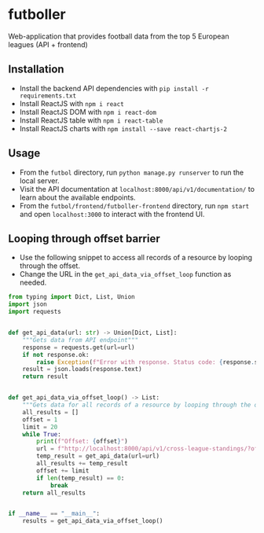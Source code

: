 # futboller
Web-application that provides football data from the top 5 European leagues (API + frontend)

## Installation
- Install the backend API dependencies with `pip install -r requirements.txt`
- Install ReactJS with `npm i react`
- Install ReactJS DOM with `npm i react-dom`
- Install ReactJS table with `npm i react-table`
- Install ReactJS charts with `npm install --save react-chartjs-2`

## Usage
- From the `futbol` directory, run `python manage.py runserver` to run the local server.
- Visit the API documentation at `localhost:8000/api/v1/documentation/` to learn about the available endpoints.
- From the `futbol/frontend/futboller-frontend` directory, run `npm start` and open `localhost:3000` to interact with the frontend UI.

## Looping through offset barrier
- Use the following snippet to access all records of a resource by looping through the offset.
- Change the URL in the `get_api_data_via_offset_loop` function as needed.
```python
from typing import Dict, List, Union
import json
import requests


def get_api_data(url: str) -> Union[Dict, List]:
    """Gets data from API endpoint"""
    response = requests.get(url=url)
    if not response.ok:
        raise Exception(f"Error with response. Status code: {response.status_code}. URL: {url}")
    result = json.loads(response.text)
    return result


def get_api_data_via_offset_loop() -> List:
    """Gets data for all records of a resource by looping through the offset"""
    all_results = []
    offset = 1
    limit = 20
    while True:
        print(f"Offset: {offset}")
        url = f"http://localhost:8000/api/v1/cross-league-standings/?offset={offset}&limit={limit}"
        temp_result = get_api_data(url=url)
        all_results += temp_result
        offset += limit
        if len(temp_result) == 0:
            break
    return all_results


if __name__ == "__main__":
    results = get_api_data_via_offset_loop()
```